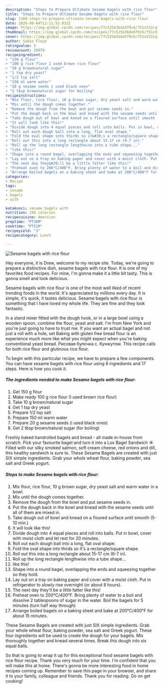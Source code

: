 ```yaml
---
description: "Steps to Prepare Ultimate Sesame bagels with rice flour"
title: "Steps to Prepare Ultimate Sesame bagels with rice flour"
slug: 1160-steps-to-prepare-ultimate-sesame-bagels-with-rice-flour
date: 2020-09-04T12:11:53.032Z
image: https://img-global.cpcdn.com/recipes/77c525b3bda5f9c6/751x532cq70/sesame-bagels-with-rice-flour-recipe-main-photo.jpg
thumbnail: https://img-global.cpcdn.com/recipes/77c525b3bda5f9c6/751x532cq70/sesame-bagels-with-rice-flour-recipe-main-photo.jpg
cover: https://img-global.cpcdn.com/recipes/77c525b3bda5f9c6/751x532cq70/sesame-bagels-with-rice-flour-recipe-main-photo.jpg
author: Sadie Floyd
ratingvalue: 5
reviewcount: 20979
recipeingredient:
- "150 g flour"
- "100 g rice flour I used brown rice flour"
- "10 g brownnatural sugar"
- "1 tsp dry yeast"
- "1/2 tsp salt"
- "150 ml warm water"
- "20 g sesame seeds i used black ones"
- "2 tbsp brownnatural sugar for boiling"
recipeinstructions:
- "Mix flour, rice flour, 10 g brown sugar, dry yeast salt and warm water in a bowl."
- "Mix until the dough comes together."
- "Remove the dough from the bowl and put sesame seeds in."
- "Put the dough back in the bowl and knead with the sesame seeds until all of them are mixed in."
- "Take dough out of bowl and knead on a floured surface until smooth (5-10 min.)"
- "It will look like this!"
- "Divide dough into 4 equal pieces and roll into balls. Put in bowl, cover with moist cloth and let rest for 20 minutes."
- "Roll out each dough ball into a long, flat oval shape."
- "Fold the oval shape into thirds so it&#39;s a rectangle/square shape."
- "Roll out this into a long rectangle about 15-17 cm (6-7 in)."
- "Roll up the long rectangle lengthwise into a tube shape..."
- "like this!"
- "Shape into a round bagel, overlapping the ends and squeezing together so they hold."
- "Lay out on a tray on baking paper and cover with a moist cloth. Put in refrigerator to slowly rise overnight (or about 8 hours)."
- "The next day they&#39;ll be a little fatter like this!"
- "Preheat oven to 200°C/400°F. Bring plenty of water to a boil and dissolve 2 tablespoons of sugar in the water. Boil the bagels for 5 minutes (turn half way through)"
- "Arrange boiled bagels on a baking sheet and bake at 200°C/400°F for about 15 minutes."
categories:
- Recipe
tags:
- sesame
- bagels
- with

katakunci: sesame bagels with 
nutrition: 294 calories
recipecuisine: American
preptime: "PT36M"
cooktime: "PT51M"
recipeyield: "3"
recipecategory: Lunch

---
```



![Sesame bagels with rice flour](https://img-global.cpcdn.com/recipes/77c525b3bda5f9c6/751x532cq70/sesame-bagels-with-rice-flour-recipe-main-photo.jpg)

Hey everyone, it is Drew, welcome to my recipe site. Today, we're going to prepare a distinctive dish, sesame bagels with rice flour. It is one of my favorites food recipes. For mine, I'm gonna make it a little bit tasty. This is gonna smell and look delicious.

Sesame bagels with rice flour is one of the most well liked of recent trending foods in the world. It's appreciated by millions every day. It is simple, it's quick, it tastes delicious. Sesame bagels with rice flour is something that I have loved my whole life. They are fine and they look fantastic.

In a stand mixer fitted with the dough hook, or in a large bowl using a wooden spoon, combine the flour, yeast and salt. I&#39;m from New York and you&#39;re just going to have to trust me. If you want an actual bagel and not just a roll with a hole, set Baking with gluten free bread flour is an experience much more like what you might expect when you&#39;re baking conventional yeast bread. Рисовая булочка с. Кунжутом. This recipe calls for both rice flour and glutinous rice flour.


To begin with this particular recipe, we have to prepare a few components. You can have sesame bagels with rice flour using 8 ingredients and 17 steps. Here is how you cook it.

<!--inarticleads1-->

##### The ingredients needed to make Sesame bagels with rice flour:

1. Get 150 g flour
1. Make ready 100 g rice flour (I used brown rice flour)
1. Take 10 g brown/natural sugar
1. Get 1 tsp dry yeast
1. Prepare 1/2 tsp salt
1. Prepare 150 ml warm water
1. Prepare 20 g sesame seeds (i used black ones)
1. Get 2 tbsp brown/natural sugar (for boiling)


Freshly baked handrolled bagels and bread - all made in-house from scratch. Pick your favourite bagel and turn it into a Lox Bagel Sandwich ☀️ Filled with our silky smoked salmon, soft cream cheese, red onions and dill, this healthy sandwich is sure to. These Sesame Bagels are created with just SIX simple ingredients. Grab your whole wheat flour, baking powder, sea salt and Greek yogurt. 

<!--inarticleads2-->

##### Steps to make Sesame bagels with rice flour:

1. Mix flour, rice flour, 10 g brown sugar, dry yeast salt and warm water in a bowl.
1. Mix until the dough comes together.
1. Remove the dough from the bowl and put sesame seeds in.
1. Put the dough back in the bowl and knead with the sesame seeds until all of them are mixed in.
1. Take dough out of bowl and knead on a floured surface until smooth (5-10 min.)
1. It will look like this!
1. Divide dough into 4 equal pieces and roll into balls. Put in bowl, cover with moist cloth and let rest for 20 minutes.
1. Roll out each dough ball into a long, flat oval shape.
1. Fold the oval shape into thirds so it&#39;s a rectangle/square shape.
1. Roll out this into a long rectangle about 15-17 cm (6-7 in).
1. Roll up the long rectangle lengthwise into a tube shape...
1. like this!
1. Shape into a round bagel, overlapping the ends and squeezing together so they hold.
1. Lay out on a tray on baking paper and cover with a moist cloth. Put in refrigerator to slowly rise overnight (or about 8 hours).
1. The next day they&#39;ll be a little fatter like this!
1. Preheat oven to 200°C/400°F. Bring plenty of water to a boil and dissolve 2 tablespoons of sugar in the water. Boil the bagels for 5 minutes (turn half way through)
1. Arrange boiled bagels on a baking sheet and bake at 200°C/400°F for about 15 minutes.


These Sesame Bagels are created with just SIX simple ingredients. Grab your whole wheat flour, baking powder, sea salt and Greek yogurt. These four ingredients will be used to create the dough for your bagels. Mix thoroughly together and knead several times. Break this dough into six equal balls. 

So that is going to wrap it up for this exceptional food sesame bagels with rice flour recipe. Thank you very much for your time. I'm confident that you will make this at home. There's gonna be more interesting food in home recipes coming up. Remember to save this page in your browser, and share it to your family, colleague and friends. Thank you for reading. Go on get cooking!
